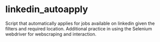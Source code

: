 # linkedin_autoapply
Script that automatically applies for jobs available on linkedin given the filters and required location. Additional practice in using the Selenium webdriver for webscraping and interaction. 
